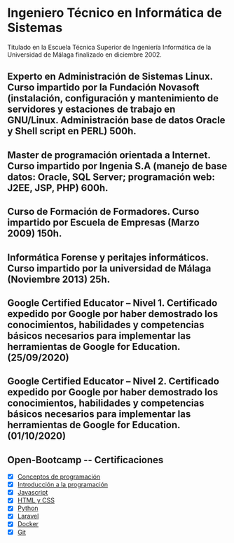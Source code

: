 # Ingeniero Técnico en Informática de Sistemas
Titulado en la Escuela Técnica Superior de Ingeniería Informática de la Universidad de Málaga finalizado en diciembre 2002.
## Experto en Administración de Sistemas Linux. Curso impartido por la Fundación Novasoft (instalación, configuración y mantenimiento de servidores y estaciones de trabajo en GNU/Linux. Administración base de datos Oracle y Shell script en PERL) 500h.
## Master de programación orientada a Internet. Curso impartido por Ingenia S.A (manejo de base datos: Oracle, SQL Server; programación web: J2EE, JSP, PHP) 600h.
## Curso de Formación de Formadores. Curso impartido por Escuela de Empresas  (Marzo 2009) 150h.
## Informática Forense y peritajes informáticos. Curso impartido por la universidad de Málaga (Noviembre 2013) 25h.
## Google Certified Educator – Nivel 1. Certificado expedido por Google por haber demostrado los conocimientos, habilidades y competencias básicos necesarios para implementar las herramientas de Google for Education. (25/09/2020) 
## Google Certified Educator – Nivel 2. Certificado expedido por Google por haber demostrado los conocimientos, habilidades y competencias básicos necesarios para implementar las herramientas de Google for Education. (01/10/2020) 

## Open-Bootcamp -- Certificaciones 
- [x] [Conceptos de programación](https://github.com/jasbeem/Open-Bootcamp/blob/main/Certificados/Certificado%20-%20Conceptos%20de%20programaci%C3%B3n.pdf)
- [x] [Introducción a la programación](https://github.com/jasbeem/Open-Bootcamp/blob/main/Certificados/Certificado%20-%20Introduccion%20a%20la%20programacion.pdf)
- [x] [Javascript](https://github.com/jasbeem/Open-Bootcamp/blob/main/Certificados/Certificado%20-%20Javascript.pdf)
- [x] [HTML y CSS](https://github.com/jasbeem/Open-Bootcamp/blob/main/Certificados/Certificado%20-%20HTML-CSS.pdf)
- [x] [Python](https://github.com/jasbeem/Open-Bootcamp/blob/main/Certificados/Certificado%20-%20Python.pdf)
- [x] [Laravel](https://github.com/jasbeem/Open-Bootcamp/blob/main/Certificados/Certificado%20-%20Laravel.pdf)
- [x] [Docker](https://github.com/jasbeem/Open-Bootcamp/blob/main/Certificados/Certificado%20-%20Docker.pdf)
- [x] [Git](https://github.com/jasbeem/Open-Bootcamp/blob/main/Certificados/Certificado%20-%20Git.pdf)
